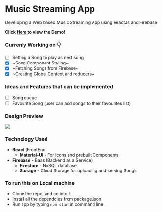 # Music Streaming App
Developing a Web based Music Streaming App using ReactJs and Firebase

**Click [Here](https://music-streaming-app-4a392.web.app/) to view the Demo!**

### Currenly Working on 👇
- [ ] Setting a Song to play as next song
- [x] ~Song Component Styling~
- [x] ~Fetching Songs from Firebase~
- [x] ~Creating Global Context and reducers~

### Ideas and Features that can be implemented
- [ ] Song queue
- [ ] Favourite Song (user can add songs to their favourites list)

### Design Preview
<img src="https://github.com/mani-barathi/Music-Streaming-App/blob/master/public/preview.JPG" />

### Technology Used
* **React** (FrontEnd)
    * **Material-UI** - For Icons and prebuilt Components
* **Firebase** - Baas (Backend as a Service)
    * **Firestore** - NoSQL database
    * **Storage** - Cloud Storage for uploading and serving Songs

### To run this on Local machine
* Clone the repo, and cd into it
* Install all the dependcies from package.json
* Run app by typing `npm start`in command line

